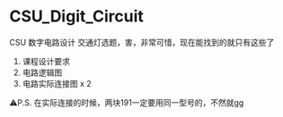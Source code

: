 # CSU_Digit_Circuit
CSU 数字电路设计 交通灯选题，害，非常可惜，现在能找到的就只有这些了
1. 课程设计要求
2. 电路逻辑图
3. 电路实际连接图 x 2

⚠️P.S. 在实际连接的时候，两块191一定要用同一型号的，不然就gg

